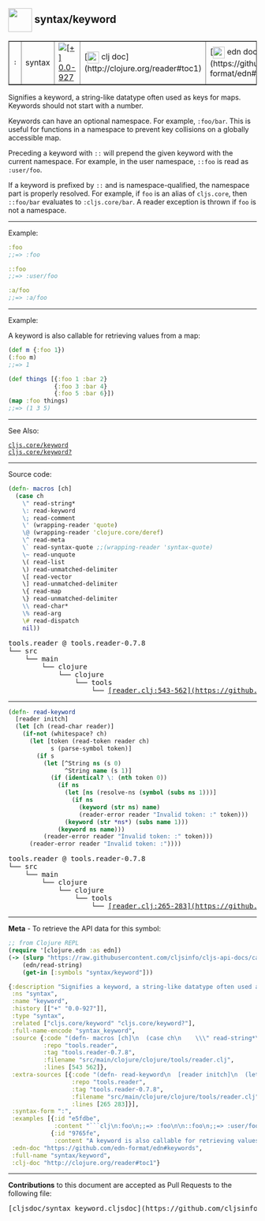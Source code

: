 ## <img width="48px" valign="middle" src="http://i.imgur.com/Hi20huC.png"> syntax/keyword

 <table border="1">
<tr>
<td><samp>:</samp></td>
<td>syntax</td>
<td><a href="https://github.com/cljsinfo/cljs-api-docs/tree/0.0-927"><img valign="middle" alt="[+] 0.0-927" src="https://img.shields.io/badge/+-0.0--927-lightgrey.svg"></a> </td>
<td>
[<img height="24px" valign="middle" src="http://i.imgur.com/1GjPKvB.png"> clj doc](http://clojure.org/reader#toc1)
</td>
<td>
[<img height="24px" valign="middle" src="http://i.imgur.com/I8uNXHv.png"> edn doc](https://github.com/edn-format/edn#keywords)
</td>
</tr>
</table>


Signifies a keyword, a string-like datatype often used as keys for maps.
Keywords should not start with a number.

Keywords can have an optional namespace. For example, `:foo/bar`. This is useful
for functions in a namespace to prevent key collisions on a globally accessible
map.

Preceding a keyword with `::` will prepend the given keyword with the current
namespace.  For example, in the user namespace, `::foo` is read as `:user/foo`.

If a keyword is prefixed by `::` and is namespace-qualified, the namespace part is properly resolved.
For example, if `foo` is an alias of `cljs.core`, then `::foo/bar` evaluates to `:cljs.core/bar`.
A reader exception is thrown if `foo` is not a namespace.

---

Example:

```clj
:foo
;;=> :foo

::foo
;;=> :user/foo

:a/foo
;;=> :a/foo
```

---
Example:

A keyword is also callable for retrieving values from a map:

```clj
(def m {:foo 1})
(:foo m)
;;=> 1

(def things [{:foo 1 :bar 2}
             {:foo 3 :bar 4}
             {:foo 5 :bar 6}])
(map :foo things)
;;=> (1 3 5)
```

---

See Also:

[`cljs.core/keyword`](cljs.core_keyword.md)<br>
[`cljs.core/keyword?`](cljs.core_keywordQMARK.md)<br>

---


Source code:

```clj
(defn- macros [ch]
  (case ch
    \" read-string*
    \: read-keyword
    \; read-comment
    \' (wrapping-reader 'quote)
    \@ (wrapping-reader 'clojure.core/deref)
    \^ read-meta
    \` read-syntax-quote ;;(wrapping-reader 'syntax-quote)
    \~ read-unquote
    \( read-list
    \) read-unmatched-delimiter
    \[ read-vector
    \] read-unmatched-delimiter
    \{ read-map
    \} read-unmatched-delimiter
    \\ read-char*
    \% read-arg
    \# read-dispatch
    nil))
```

 <pre>
tools.reader @ tools.reader-0.7.8
└── src
    └── main
        └── clojure
            └── clojure
                └── tools
                    └── <ins>[reader.clj:543-562](https://github.com/clojure/tools.reader/blob/tools.reader-0.7.8/src/main/clojure/clojure/tools/reader.clj#L543-L562)</ins>
</pre>


---

```clj
(defn- read-keyword
  [reader initch]
  (let [ch (read-char reader)]
    (if-not (whitespace? ch)
      (let [token (read-token reader ch)
            s (parse-symbol token)]
        (if s
          (let [^String ns (s 0)
                ^String name (s 1)]
            (if (identical? \: (nth token 0))
              (if ns
                (let [ns (resolve-ns (symbol (subs ns 1)))]
                  (if ns
                    (keyword (str ns) name)
                    (reader-error reader "Invalid token: :" token)))
                (keyword (str *ns*) (subs name 1)))
              (keyword ns name)))
          (reader-error reader "Invalid token: :" token)))
      (reader-error reader "Invalid token: :"))))
```

 <pre>
tools.reader @ tools.reader-0.7.8
└── src
    └── main
        └── clojure
            └── clojure
                └── tools
                    └── <ins>[reader.clj:265-283](https://github.com/clojure/tools.reader/blob/tools.reader-0.7.8/src/main/clojure/clojure/tools/reader.clj#L265-L283)</ins>
</pre>

---

__Meta__ - To retrieve the API data for this symbol:

```clj
;; from Clojure REPL
(require '[clojure.edn :as edn])
(-> (slurp "https://raw.githubusercontent.com/cljsinfo/cljs-api-docs/catalog/cljs-api.edn")
    (edn/read-string)
    (get-in [:symbols "syntax/keyword"]))
```

```clj
{:description "Signifies a keyword, a string-like datatype often used as keys for maps.\nKeywords should not start with a number.\n\nKeywords can have an optional namespace. For example, `:foo/bar`. This is useful\nfor functions in a namespace to prevent key collisions on a globally accessible\nmap.\n\nPreceding a keyword with `::` will prepend the given keyword with the current\nnamespace.  For example, in the user namespace, `::foo` is read as `:user/foo`.\n\nIf a keyword is prefixed by `::` and is namespace-qualified, the namespace part is properly resolved.\nFor example, if `foo` is an alias of `cljs.core`, then `::foo/bar` evaluates to `:cljs.core/bar`.\nA reader exception is thrown if `foo` is not a namespace.",
 :ns "syntax",
 :name "keyword",
 :history [["+" "0.0-927"]],
 :type "syntax",
 :related ["cljs.core/keyword" "cljs.core/keyword?"],
 :full-name-encode "syntax_keyword",
 :source {:code "(defn- macros [ch]\n  (case ch\n    \\\" read-string*\n    \\: read-keyword\n    \\; read-comment\n    \\' (wrapping-reader 'quote)\n    \\@ (wrapping-reader 'clojure.core/deref)\n    \\^ read-meta\n    \\` read-syntax-quote ;;(wrapping-reader 'syntax-quote)\n    \\~ read-unquote\n    \\( read-list\n    \\) read-unmatched-delimiter\n    \\[ read-vector\n    \\] read-unmatched-delimiter\n    \\{ read-map\n    \\} read-unmatched-delimiter\n    \\\\ read-char*\n    \\% read-arg\n    \\# read-dispatch\n    nil))",
          :repo "tools.reader",
          :tag "tools.reader-0.7.8",
          :filename "src/main/clojure/clojure/tools/reader.clj",
          :lines [543 562]},
 :extra-sources [{:code "(defn- read-keyword\n  [reader initch]\n  (let [ch (read-char reader)]\n    (if-not (whitespace? ch)\n      (let [token (read-token reader ch)\n            s (parse-symbol token)]\n        (if s\n          (let [^String ns (s 0)\n                ^String name (s 1)]\n            (if (identical? \\: (nth token 0))\n              (if ns\n                (let [ns (resolve-ns (symbol (subs ns 1)))]\n                  (if ns\n                    (keyword (str ns) name)\n                    (reader-error reader \"Invalid token: :\" token)))\n                (keyword (str *ns*) (subs name 1)))\n              (keyword ns name)))\n          (reader-error reader \"Invalid token: :\" token)))\n      (reader-error reader \"Invalid token: :\"))))",
                  :repo "tools.reader",
                  :tag "tools.reader-0.7.8",
                  :filename "src/main/clojure/clojure/tools/reader.clj",
                  :lines [265 283]}],
 :syntax-form ":",
 :examples [{:id "e5fdbe",
             :content "```clj\n:foo\n;;=> :foo\n\n::foo\n;;=> :user/foo\n\n:a/foo\n;;=> :a/foo\n```"}
            {:id "9765fe",
             :content "A keyword is also callable for retrieving values from a map:\n\n```clj\n(def m {:foo 1})\n(:foo m)\n;;=> 1\n\n(def things [{:foo 1 :bar 2}\n             {:foo 3 :bar 4}\n             {:foo 5 :bar 6}])\n(map :foo things)\n;;=> (1 3 5)\n```"}],
 :edn-doc "https://github.com/edn-format/edn#keywords",
 :full-name "syntax/keyword",
 :clj-doc "http://clojure.org/reader#toc1"}

```

---

__Contributions__ to this document are accepted as Pull Requests to the following file:

 <pre>
[cljsdoc/syntax_keyword.cljsdoc](https://github.com/cljsinfo/cljs-api-docs/blob/master/cljsdoc/syntax_keyword.cljsdoc)
</pre>

